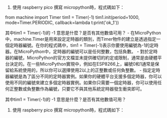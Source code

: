 1. 使用 raspberry pico  撰寫 micropython時，程式碼如下：

from machine import Timer
tim1 = Timer(-1)
tim1.init(period=1000, mode=Timer.PERIODIC, callback=lambda t:print('ok_1'))

其中tim1 = Timer(-1)的 -1 意思是什麼？是否有其他數值可用？
	- 在MicroPython中，machine.Timer是用來設定定時器的類別，而Timer物件的建立是透過指定一個定時器編號。在你的程式碼中，tim1 = Timer(-1)表示你要使用編號為-1的定時器。在MicroPython中，定時器的編號可以是任何整數，包括負數。
	- 對於定時器的編號，MicroPython的官方文檔並未提供確切的約定或限制，通常是由硬體平台決定的。在一些MicroPython實現中，例如在ESP8266上，編號0和1通常是保留給系統使用的，所以你可以選擇使用2以上的正整數或任何負整數。
	- 指定定時器編號是為了區分不同的定時器實例。如果你的硬體平台支援多個定時器，你可以使用不同的編號來建立多個定時器實例。如果你只需要一個定時器，你可以使用任何正整數或負整數作為編號，只要它不與其他系統定時器發生衝突即可。

其中tim1 = Timer(-1)的 -1 意思是什麼？是否有其他數值可用？
1. 使用 raspberry pico  撰寫 micropython時，程式碼如下：